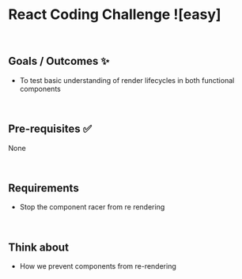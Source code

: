 # React Coding Challenge ![easy]

&nbsp;

## Goals / Outcomes ✨
- To test basic understanding of render lifecycles in both functional components

&nbsp;
## Pre-requisites ✅
None

&nbsp;
## Requirements
- Stop the component racer from re rendering

&nbsp;
## Think about
- How we prevent components from re-rendering